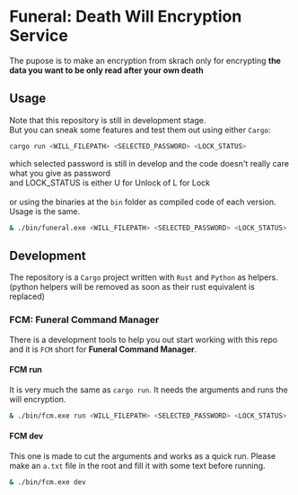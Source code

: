 # Funeral: Death Will Encryption Service
The pupose is to make an encryption from skrach only for encrypting **the data you want to be only read after your own death**

## Usage
Note that this repository is still in development stage.\
But you can sneak some features and test them out using either `Cargo`:
```bash
cargo run <WILL_FILEPATH> <SELECTED_PASSWORD> <LOCK_STATUS>
```
which selected password is still in develop and the code doesn't really care what you give as password\
and LOCK_STATUS is either U for Unlock of L for Lock\
\
or using the binaries at the `bin` folder as compiled code of each version. Usage is the same.
```bash
& ./bin/funeral.exe <WILL_FILEPATH> <SELECTED_PASSWORD> <LOCK_STATUS>
```

## Development
The repository is a `Cargo` project written with `Rust` and `Python` as helpers.\
(python helpers will be removed as soon as their rust equivalent is replaced)
### FCM: Funeral Command Manager
There is a development tools to help you out start working with this repo and it is `FCM` short for **Funeral Command Manager**.
#### FCM run
It is very much the same as `cargo run`. It needs the arguments and runs the will encryption.
```bash
& ./bin/fcm.exe run <WILL_FILEPATH> <SELECTED_PASSWORD> <LOCK_STATUS>
```
#### FCM dev
This one is made to cut the arguments and works as a quick run. Please make an `a.txt` file in the root and fill it with some text before running.
```bash
& ./bin/fcm.exe dev
```